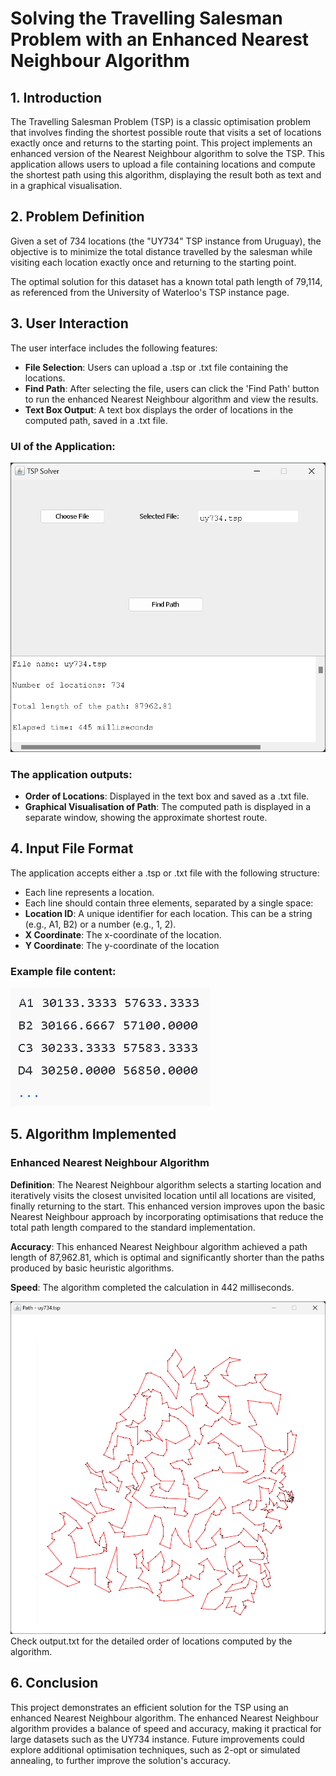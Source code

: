 # Solving the Travelling Salesman Problem with an Enhanced Nearest Neighbour Algorithm

## 1. Introduction

The Travelling Salesman Problem (TSP) is a classic optimisation problem that involves finding the shortest possible route that visits a set of locations exactly once and returns to the starting point. This project implements an enhanced version of the Nearest Neighbour algorithm to solve the TSP. This application allows users to upload a file containing locations and compute the shortest path using this algorithm, displaying the result both as text and in a graphical visualisation.

## 2. Problem Definition

Given a set of 734 locations (the "UY734" TSP instance from Uruguay), the objective is to minimize the total distance travelled by the salesman while visiting each location exactly once and returning to the starting point.

The optimal solution for this dataset has a known total path length of 79,114, as referenced from the University of Waterloo's TSP instance page.

## 3. User Interaction

The user interface includes the following features:

- **File Selection**: Users can upload a .tsp or .txt file containing the locations.
- **Find Path**: After selecting the file, users can click the 'Find Path' button to run the enhanced Nearest Neighbour algorithm and view the results.
- **Text Box Output**: A text box displays the order of locations in the computed path, saved in a .txt file.

### UI of the Application:

![Application UI](./readme-images/ui.png)

### The application outputs:

- **Order of Locations**: Displayed in the text box and saved as a .txt file.
- **Graphical Visualisation of Path**: The computed path is displayed in a separate window, showing the approximate shortest route.

## 4. Input File Format

The application accepts either a .tsp or .txt file with the following structure:

- Each line represents a location.
- Each line should contain three elements, separated by a single space:
- **Location ID**: A unique identifier for each location. This can be a string (e.g., A1, B2) or a number (e.g., 1, 2).
- **X Coordinate**: The x-coordinate of the location.
- **Y Coordinate**: The y-coordinate of the location

### Example file content:

![Example File](./readme-images/appropriate_content.png)

## 5. Algorithm Implemented

### Enhanced Nearest Neighbour Algorithm

**Definition**: The Nearest Neighbour algorithm selects a starting location and iteratively visits the closest unvisited location until all locations are visited, finally returning to the start. This enhanced version improves upon the basic Nearest Neighbour approach by incorporating optimisations that reduce the total path length compared to the standard implementation.

**Accuracy**: This enhanced Nearest Neighbour algorithm achieved a path length of 87,962.81, which is optimal and significantly shorter than the paths produced by basic heuristic algorithms.

**Speed**: The algorithm completed the calculation in 442 milliseconds.

![Path Visualisation](./readme-images/path.png)
Check output.txt for the detailed order of locations computed by the algorithm.

## 6. Conclusion

This project demonstrates an efficient solution for the TSP using an enhanced Nearest Neighbour algorithm. The enhanced Nearest Neighbour algorithm provides a balance of speed and accuracy, making it practical for large datasets such as the UY734 instance. Future improvements could explore additional optimisation techniques, such as 2-opt or simulated annealing, to further improve the solution's accuracy.
